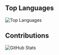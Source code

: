 ## Top Languages
![Top Languages](https://github-readme-stats.vercel.app/api/top-langs/?username=Seanmmajor&show_icons=true&theme=cobalt)
## Contributions
![GitHub Stats](https://github-readme-stats.vercel.app/api?username=Seanmmajor&show_icons=true&show_icons=true&theme=cobalt)

